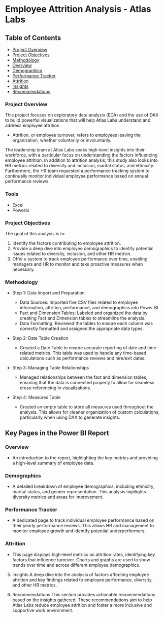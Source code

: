 # Employee Attrition Analysis - Atlas Labs

## Table of Contents

- [Project Overview](#project-overview)
- [Project Objectives](#project-objectives)
- [Methodology](#methodology)
- [Overview](#overview)
- [Demographics](#demographics)
- [Performance Tracker](#performance-tracker)
- [Attrition](#attrition)
- [Insights](#insights)
- [Recommendations](#recommendations)

### Project Overview
This project focuses on exploratory data analysis (EDA) and the use of DAX to build powerful visualizations that will help Atlas Labs understand and address employee attrition. 
- Attrition, or employee turnover, refers to employees leaving the organization, whether voluntarily or involuntarily.

The leadership team at Atlas Labs seeks high-level insights into their workforce, with a particular focus on understanding the factors influencing employee attrition. In addition to attrition analysis, this study also looks into HR metrics related to diversity and inclusion, marital status, and ethnicity. Furthermore, the HR team requested a performance tracking system to continually monitor individual employee performance based on annual performance reviews.

### Tools

- Excel
- Powerbi

### Project Objectives
The goal of this analysis is to:

1. Identify the factors contributing to employee attrition.
2. Provide a deep dive into employee demographics to identify potential issues related to diversity, inclusion, and other HR metrics.
3. Offer a system to track employee performance over time, enabling managers and HR to monitor and take proactive measures when necessary.

### Methodology
- Step 1: Data Import and Preparation
  - Data Sources: Imported five CSV files related to employee information, attrition, performance, and demographics into Power BI.
  - Fact and Dimension Tables: Labeled and organized the data by creating Fact and Dimension tables to streamline the analysis.
  - Data Formatting: Reviewed the tables to ensure each column was correctly formatted and assigned the appropriate data types.

- Step 2: Date Table Creation
  - Created a Date Table to ensure accurate reporting of date and time-related metrics. This table was used to handle any time-based calculations such as performance reviews and hire/exit dates.
  
- Step 3: Managing Table Relationships
  - Managed relationships between the fact and dimension tables, ensuring that the data is connected properly to allow for seamless cross-referencing in visualizations.

- Step 4: Measures Table
  - Created an empty table to store all measures used throughout the analysis. This allows for cleaner organization of custom calculations, particularly when using DAX to generate insights.
 
## Key Pages in the Power BI Report

### Overview
- An introduction to the report, highlighting the key metrics and providing a high-level summary of employee data.

### Demographics
- A detailed breakdown of employee demographics, including ethnicity, marital status, and gender representation. This analysis highlights diversity metrics and areas for improvement.

### Performance Tracker
- A dedicated page to track individual employee performance based on their yearly performance reviews. This allows HR and management to monitor employee growth and identify potential underperformers.

### Attrition
- This page displays high-level metrics on attrition rates, identifying key factors that influence turnover. Charts and graphs are used to show trends over time and across different employee demographics.

5. Insights
A deep dive into the analysis of factors affecting employee attrition and key findings related to employee performance, diversity, and other HR metrics.

6. Recommendations
This section provides actionable recommendations based on the insights gathered. These recommendations aim to help Atlas Labs reduce employee attrition and foster a more inclusive and supportive work environment.
